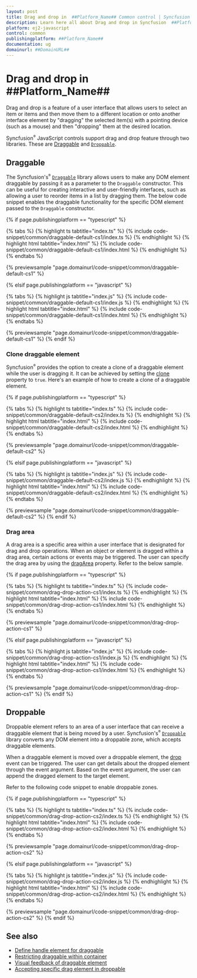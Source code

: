 ```yaml
---
layout: post
title: Drag and drop in  ##Platform_Name## Common control | Syncfusion
description: Learn here all about Drag and drop in Syncfusion  ##Platform_Name##  Common control of Syncfusion Essential JS 2 and more.
platform: ej2-javascript
control: common
publishingplatform: ##Platform_Name##
documentation: ug
domainurl: ##DomainURL##
---
```


# Drag and drop in ##Platform_Name##

Drag and drop is a feature of a user interface that allows users to select an item or items and then move them to a different location or onto another interface element by "dragging" the selected item(s) with a pointing device (such as a mouse) and then "dropping" them at the desired location.

Syncfusion<sup style="font-size:70%">&reg;</sup> JavaScript controls support drag and drop feature through two libraries. These are [Draggable](https://ej2.syncfusion.com/documentation/api/base/draggable/) and [`Droppable`](https://ej2.syncfusion.com/documentation/api/base/droppable/).

## Draggable

The Syncfusion's<sup style="font-size:70%">&reg;</sup> [`Draggable`](https://ej2.syncfusion.com/documentation/api/base/draggable) library allows users to make any DOM element draggable by passing it as a parameter to the `Draggable` constructor. This can be useful for creating interactive and user-friendly interfaces, such as allowing a user to reorder items in a list by dragging them. The below code snippet enables the draggable functionality for the specific DOM element passed to the `Draggable` constructor.

 {% if page.publishingplatform == "typescript" %}

 {% tabs %}
{% highlight ts tabtitle="index.ts" %}
{% include code-snippet/common/draggable-default-cs1/index.ts %}
{% endhighlight %}
{% highlight html tabtitle="index.html" %}
{% include code-snippet/common/draggable-default-cs1/index.html %}
{% endhighlight %}
{% endtabs %}
        
{% previewsample "page.domainurl/code-snippet/common/draggable-default-cs1" %}

{% elsif page.publishingplatform == "javascript" %}

{% tabs %}
{% highlight js tabtitle="index.js" %}
{% include code-snippet/common/draggable-default-cs1/index.js %}
{% endhighlight %}
{% highlight html tabtitle="index.html" %}
{% include code-snippet/common/draggable-default-cs1/index.html %}
{% endhighlight %}
{% endtabs %}

{% previewsample "page.domainurl/code-snippet/common/draggable-default-cs1" %}
{% endif %}

### Clone draggable element

Syncfusion<sup style="font-size:70%">&reg;</sup> provides the option to create a clone of a draggable element while the user is dragging it. It can be achieved by setting the [clone](https://ej2.syncfusion.com/documentation/api/base/draggable/#clone) property to `true`. Here's an example of how to create a clone of a draggable element.

 {% if page.publishingplatform == "typescript" %}

 {% tabs %}
{% highlight ts tabtitle="index.ts" %}
{% include code-snippet/common/draggable-default-cs2/index.ts %}
{% endhighlight %}
{% highlight html tabtitle="index.html" %}
{% include code-snippet/common/draggable-default-cs2/index.html %}
{% endhighlight %}
{% endtabs %}
        
{% previewsample "page.domainurl/code-snippet/common/draggable-default-cs2" %}

{% elsif page.publishingplatform == "javascript" %}

{% tabs %}
{% highlight js tabtitle="index.js" %}
{% include code-snippet/common/draggable-default-cs2/index.js %}
{% endhighlight %}
{% highlight html tabtitle="index.html" %}
{% include code-snippet/common/draggable-default-cs2/index.html %}
{% endhighlight %}
{% endtabs %}

{% previewsample "page.domainurl/code-snippet/common/draggable-default-cs2" %}
{% endif %}

### Drag area

A drag area is a specific area within a user interface that is designated for drag and drop operations. When an object or element is dragged within a drag area, certain actions or events may be triggered. The user can specify the drag area by using the [dragArea](https://ej2.syncfusion.com/documentation/api/base/draggable/#dragarea) property. Refer to the below sample.

{% if page.publishingplatform == "typescript" %}

 {% tabs %}
{% highlight ts tabtitle="index.ts" %}
{% include code-snippet/common/drag-drop-action-cs1/index.ts %}
{% endhighlight %}
{% highlight html tabtitle="index.html" %}
{% include code-snippet/common/drag-drop-action-cs1/index.html %}
{% endhighlight %}
{% endtabs %}
        
{% previewsample "page.domainurl/code-snippet/common/drag-drop-action-cs1" %}

{% elsif page.publishingplatform == "javascript" %}

{% tabs %}
{% highlight js tabtitle="index.js" %}
{% include code-snippet/common/drag-drop-action-cs1/index.js %}
{% endhighlight %}
{% highlight html tabtitle="index.html" %}
{% include code-snippet/common/drag-drop-action-cs1/index.html %}
{% endhighlight %}
{% endtabs %}

{% previewsample "page.domainurl/code-snippet/common/drag-drop-action-cs1" %}
{% endif %}

## Droppable

Droppable element refers to an area of a user interface that can receive a draggable element that is being moved by a user. Syncfusion's<sup style="font-size:70%">&reg;</sup> [`Droppable`](https://ej2.syncfusion.com/documentation/api/base/droppable) library converts any DOM element into a droppable zone, which accepts draggable elements.

When a draggable element is moved over a droppable element, the [drop](https://ej2.syncfusion.com/documentation/api/base/droppable/#events) event can be triggered. The user can get details about the dropped element through the event argument. Based on the event argument, the user can append the dragged element to the target element.

Refer to the following code snippet to enable droppable zones.

{% if page.publishingplatform == "typescript" %}

 {% tabs %}
{% highlight ts tabtitle="index.ts" %}
{% include code-snippet/common/drag-drop-action-cs2/index.ts %}
{% endhighlight %}
{% highlight html tabtitle="index.html" %}
{% include code-snippet/common/drag-drop-action-cs2/index.html %}
{% endhighlight %}
{% endtabs %}
        
{% previewsample "page.domainurl/code-snippet/common/drag-drop-action-cs2" %}

{% elsif page.publishingplatform == "javascript" %}

{% tabs %}
{% highlight js tabtitle="index.js" %}
{% include code-snippet/common/drag-drop-action-cs2/index.js %}
{% endhighlight %}
{% highlight html tabtitle="index.html" %}
{% include code-snippet/common/drag-drop-action-cs2/index.html %}
{% endhighlight %}
{% endtabs %}

{% previewsample "page.domainurl/code-snippet/common/drag-drop-action-cs2" %}
{% endif %}

## See also

* [Define handle element for draggable](../api/base/draggable#handle)
* [Restricting draggable within container](../api/base/draggable#dragarea)
* [Visual feedback of draggable element](../api/base/draggable#clone)
* [Accepting specific drag element in droppable](../api/base/droppable#accept)
